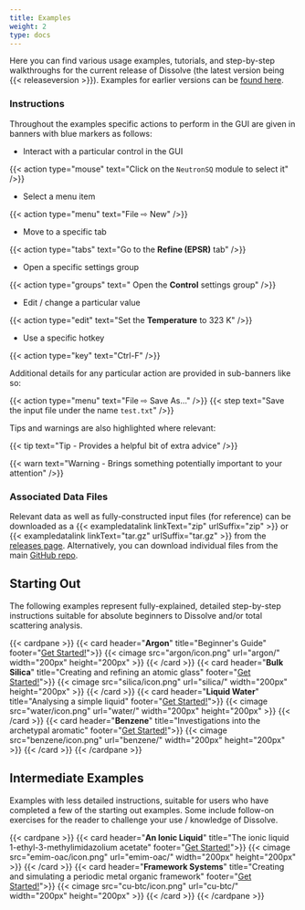 ```yaml
---
title: Examples
weight: 2
type: docs
---
```


Here you can find various usage examples, tutorials, and step-by-step walkthroughs for the current release of Dissolve (the latest version being {{< releaseversion >}}). Examples for earlier versions can be [found here](previous/0.8/).

### Instructions

Throughout the examples specific actions to perform in the GUI are given in banners with blue markers as follows:

- Interact with a particular control in the GUI

{{< action type="mouse" text="Click on the `NeutronSQ` module to select it" />}}

- Select a menu item

{{< action type="menu" text="File &#8680; New" />}}

- Move to a specific tab

{{< action type="tabs" text="Go to the **Refine (EPSR)** tab" />}}

- Open a specific settings group

{{< action type="groups" text=" Open the **Control** settings group" />}}

- Edit / change a particular value

{{< action type="edit" text="Set the **Temperature** to 323 K" />}}

- Use a specific hotkey

{{< action type="key" text="Ctrl-F" />}}

Additional details for any particular action are provided in sub-banners like so:

{{< action type="menu" text="File &#8680; Save As..." />}}
{{< step text="Save the input file under the name `test.txt`" />}}

Tips and warnings are also highlighted where relevant:

{{< tip text="Tip - Provides a helpful bit of extra advice" />}}

{{< warn text="Warning - Brings something potentially important to your attention" />}}

### Associated Data Files

Relevant data as well as fully-constructed input files (for reference) can be downloaded as a {{< exampledatalink linkText="zip" urlSuffix="zip" >}} or {{< exampledatalink linkText="tar.gz" urlSuffix="tar.gz" >}} from the [releases page](https://github.com/disorderedmaterials/dissolve/releases). Alternatively, you can download individual files from the main [GitHub repo](https://github.com/disorderedmaterials/dissolve/tree/develop/examples).

## Starting Out

The following examples represent fully-explained, detailed step-by-step instructions suitable for absolute beginners to Dissolve and/or total scattering analysis.

{{< cardpane >}}
  {{< card header="**Argon**" title="Beginner's Guide"
          footer="[Get Started!](argon/)">}}
  {{< cimage src="argon/icon.png" url="argon/" width="200px" height="200px" >}}
  {{< /card >}}
  {{< card header="**Bulk Silica**" title="Creating and refining an atomic glass"
          footer="[Get Started!](silica/)">}}
  {{< cimage src="silica/icon.png" url="silica/" width="200px" height="200px" >}}
  {{< /card >}}
  {{< card header="**Liquid Water**" title="Analysing a simple liquid"
          footer="[Get Started!](water/)">}}
  {{< cimage src="water/icon.png" url="water/" width="200px" height="200px" >}}
  {{< /card >}}
  {{< card header="**Benzene**" title="Investigations into the archetypal aromatic"
          footer="[Get Started!](benzene/)">}}
  {{< cimage src="benzene/icon.png" url="benzene/" width="200px" height="200px" >}}
  {{< /card >}}
{{< /cardpane >}}

## Intermediate Examples

Examples with less detailed instructions, suitable for users who have completed a few of the starting out examples. Some include follow-on exercises for the reader to challenge your use / knowledge of Dissolve.

{{< cardpane >}}
  {{< card header="**An Ionic Liquid**" title="The ionic liquid 1-ethyl-3-methylimidazolium acetate"
          footer="[Get Started!](emim-oac/)">}}
  {{< cimage src="emim-oac/icon.png" url="emim-oac/" width="200px" height="200px" >}}
  {{< /card >}}
  {{< card header="**Framework Systems**" title="Creating and simulating a periodic metal organic framework"
          footer="[Get Started!](cu-btc/)">}}
  {{< cimage src="cu-btc/icon.png" url="cu-btc/" width="200px" height="200px" >}}
  {{< /card >}}
{{< /cardpane >}}
